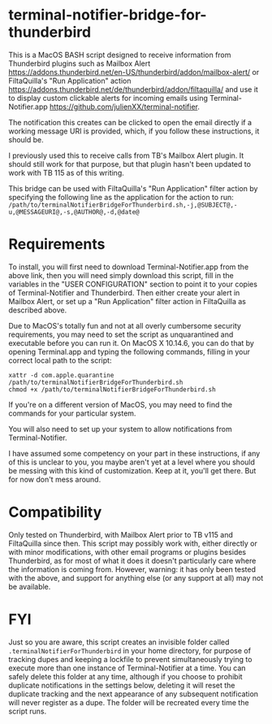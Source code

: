 # terminal-notifier-bridge-for-thunderbird

This is a MacOS BASH script designed to receive information from Thunderbird plugins such as Mailbox Alert <https://addons.thunderbird.net/en-US/thunderbird/addon/mailbox-alert/> or FiltaQuilla's "Run Application" action <https://addons.thunderbird.net/de/thunderbird/addon/filtaquilla/> and use it to display custom clickable alerts for incoming emails using Terminal-Notifier.app <https://github.com/julienXX/terminal-notifier>.

The notification this creates can be clicked to open the email directly if a working message URI is provided, which, if you follow these instructions, it should be. 

I previously used this to receive calls from TB's Mailbox Alert plugin. It should still work for that purpose, but that plugin hasn't been updated to work with TB 115 as of this writing.

This bridge can be used with FiltaQuilla's "Run Application" filter action by specifying the following line as the application for the action to run:
`/path/to/terminalNotifierBridgeForThunderbird.sh,-j,@SUBJECT@,-u,@MESSAGEURI@,-s,@AUTHOR@,-d,@date@`

# Requirements

To install, you will first need to download Terminal-Notifier.app from the above link, then you will need simply download this script, fill in the variables in the "USER CONFIGURATION" section to point it to your copies of Terminal-Notifier and Thunderbird. Then either create your alert in Mailbox Alert, or set up a "Run Application" filter action in FiltaQuilla as described above.

Due to MacOS's totally fun and not at all overly cumbersome security requirements, you may need to set the script as unquarantined and executable before you can run it. On MacOS X 10.14.6, you can do that by opening Terminal.app and typing the following commands, filling in your correct local path to the script:

```
xattr -d com.apple.quarantine /path/to/terminalNotifierBridgeForThunderbird.sh 
chmod +x /path/to/terminalNotifierBridgeForThunderbird.sh 
```
If you're on a different version of MacOS, you may need to find the commands for your particular system.

You will also need to set up your system to allow notifications from Terminal-Notifier. 

I have assumed some competency on your part in these instructions, if any of this is unclear to you, you maybe aren't yet at a level where you should be messing with this kind of customization. Keep at it, you'll get there. But for now don't mess around. 

# Compatibility

Only tested on Thunderbird, with Mailbox Alert prior to TB v115 and FiltaQuilla since then. This script may possibly work with, either directly or with minor modifications, with other email programs or plugins besides Thunderbird, as for most of what it does it doesn't particularly care where the information is coming from. However, warning: it has only been tested with the above, and support for anything else (or any support at all) may not be available.

# FYI

Just so you are aware, this script creates an invisible folder called `.terminalNotifierForThunderbird` in your home directory, for purpose of tracking dupes and keeping a lockfile to prevent simultaneously trying to execute more than one instance of Terminal-Notifier at a time. You can safely delete this folder at any time, although if you choose to prohibit duplicate notifications in the settings below, deleting it will reset the duplicate tracking and the next appearance of any subsequent notification will never register as a dupe. The folder will be recreated every time the script runs. 
